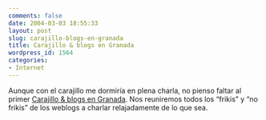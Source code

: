 ```yaml
---
comments: false
date: 2004-03-03 18:55:33
layout: post
slug: carajillo-blogs-en-granada
title: Carajillo & blogs en Granada
wordpress_id: 1564
categories:
- Internet
---
```


Aunque con el carajillo me dormiría en plena charla, no pienso faltar al primer [Carajillo & blogs en Granada](http://atalaya.blogalia.com/historias/16325). Nos reuniremos todos los “frikis” y “no frikis” de los weblogs a charlar relajadamente de lo que sea.




 
